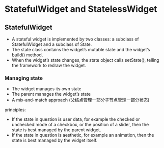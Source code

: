# StatefulWidget and StatelessWidget

## StatefulWidget

- A stateful widget is implemented by two classes: a subclass of StatefulWidget and a subclass of State.
- The state class contains the widget’s mutable state and the widget’s build() method.
- When the widget’s state changes, the state object calls setState(), telling the framework to redraw the widget.

### Managing state

- The widget manages its own state
- The parent manages the widget’s state
- A mix-and-match approach (父结点管理一部分子节点管理一部分状态)

principles:

- If the state in question is user data, for example the checked or unchecked mode of a checkbox, or the position of a slider, then the state is best managed by the parent widget.
- If the state in question is aesthetic, for example an animation, then the state is best managed by the widget itself.
